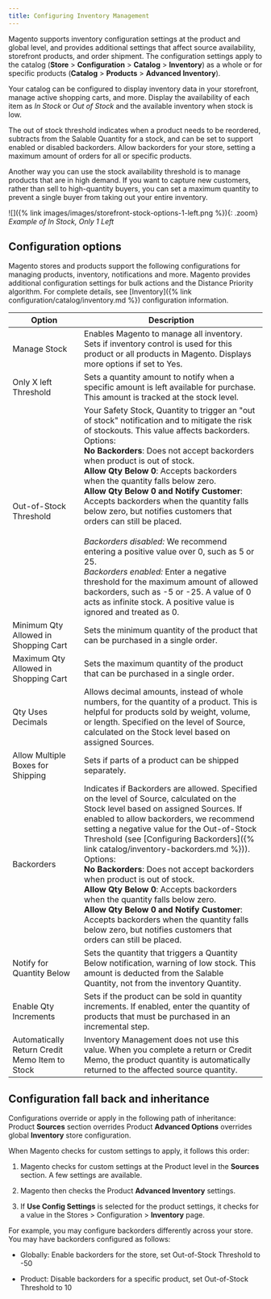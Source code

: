 ```yaml
---
title: Configuring Inventory Management
---
```


Magento supports inventory configuration settings at the product and global level, and provides additional settings that affect source availability, storefront products, and order shipment. The configuration settings apply to the catalog (**Store** > **Configuration** > **Catalog** > **Inventory**) as a whole or for specific products (**Catalog** > **Products** > **Advanced Inventory**).

Your catalog can be configured to display inventory data in your storefront, manage active shopping carts, and more. Display the availability of each item as _In Stock_ or _Out of Stock_ and the available inventory when stock is low.

The out of stock threshold indicates when a product needs to be reordered, subtracts from the Salable Quantity for a stock, and can be set to support enabled or disabled backorders. Allow backorders for your store, setting a maximum amount of orders for all or specific products.

Another way you can use the stock availability threshold is to manage products that are in high demand. If you want to capture new customers, rather than sell to high-quantity buyers, you can set a maximum quantity to prevent a single buyer from taking out your entire inventory.

![]({% link images/images/storefront-stock-options-1-left.png %}){: .zoom}
_Example of In Stock, Only 1 Left_

## Configuration options

Magento stores and products support the following configurations for managing products, inventory, notifications and more. Magento provides additional configuration settings for bulk actions and the Distance Priority algorithm. For complete details, see [Inventory]({% link configuration/catalog/inventory.md %}) configuration information.

|Option|Description|
|--|--|
| Manage Stock | Enables Magento to manage all inventory. Sets if inventory control is used for this product or all products in Magento. Displays more options if set to Yes. |
| Only X left Threshold | Sets a quantity amount to notify when a specific amount is left available for purchase. This amount is tracked at the stock level. |
| Out-of-Stock Threshold | Your Safety Stock, Quantity to trigger an "out of stock" notification and to mitigate the risk of stockouts. This value affects backorders. Options:<br />**No Backorders**: Does not accept backorders when product is out of stock.<br />**Allow Qty Below 0**: Accepts backorders when the quantity falls below zero.<br />**Allow Qty Below 0 and Notify Customer**: Accepts backorders when the quantity falls below zero, but notifies customers that orders can still be placed. <br /><br />_Backorders disabled:_ We recommend entering a positive value over 0, such as 5 or 25. <br/>_Backorders enabled:_ Enter a negative threshold for the maximum amount of allowed backorders, such as -5 or -25. A value of 0 acts as infinite stock. A positive value is ignored and treated as 0.|
| Minimum Qty Allowed in Shopping Cart | Sets the minimum quantity of the product that can be purchased in a single order. |
| Maximum Qty Allowed in Shopping Cart | Sets the maximum quantity of the product that can be purchased in a single order. |
| Qty Uses Decimals | Allows decimal amounts, instead of whole numbers, for the quantity of a product. This is helpful for products sold by weight, volume, or length. Specified on the level of Source, calculated on the Stock level based on assigned Sources. |
| Allow Multiple Boxes for Shipping | Sets if parts of a product can be shipped separately. |
| Backorders | Indicates if Backorders are allowed. Specified on the level of Source, calculated on the Stock level based on assigned Sources. If enabled to allow backorders, we recommend setting a negative value for the Out-of-Stock Threshold (see [Configuring Backorders]({% link catalog/inventory-backorders.md %})). Options:<br />**No Backorders**: Does not accept backorders when product is out of stock.<br />**Allow Qty Below 0**: Accepts backorders when the quantity falls below zero.<br />**Allow Qty Below 0 and Notify Customer**: Accepts backorders when the quantity falls below zero, but notifies customers that orders can still be placed.|
| Notify for Quantity Below | Sets the quantity that triggers a Quantity Below notification, warning of low stock. This amount is deducted from the Salable Quantity, not from the inventory Quantity. |
| Enable Qty Increments | Sets if the product can be sold in quantity increments. If enabled, enter the quantity of products that must be purchased in an incremental step. |
| Automatically Return Credit Memo Item to Stock | Inventory Management does not use this value. When you complete a return or Credit Memo, the product quantity is automatically returned to the affected source quantity. |

## Configuration fall back and inheritance

Configurations override or apply in the following path of inheritance: Product **Sources** section overrides Product **Advanced Options** overrides global **Inventory** store configuration.

When Magento checks for custom settings to apply, it follows this order:

1. Magento checks for custom settings at the Product level in the **Sources** section. A few settings are available.

1. Magento then checks the Product **Advanced Inventory** settings.

1. If **Use Config Settings** is selected for the product settings, it checks for a value in the Stores > Configuration > **Inventory** page.

For example, you may configure backorders differently across your store. You may have backorders configured as follows:

- Globally: Enable backorders for the store, set Out-of-Stock Threshold to -50

- Product: Disable backorders for a specific product, set Out-of-Stock Threshold to 10

